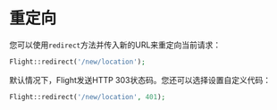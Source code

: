 # 重定向

您可以使用`redirect`方法并传入新的URL来重定向当前请求：

```php
Flight::redirect('/new/location');
```

默认情况下，Flight发送HTTP 303状态码。您还可以选择设置自定义代码：

```php
Flight::redirect('/new/location', 401);
```